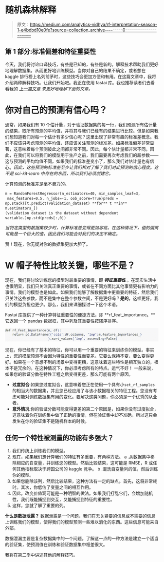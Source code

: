 # 随机森林解释

> 原文：<https://medium.com/analytics-vidhya/rf-interpretation-season-1-e4bdbd10e0fe?source=collection_archive---------0----------------------->

## 第 1 部分:标准偏差和特征重要性

今天，我们将讨论口译技巧，有些是已知的，有些是新的。解释技术帮助我们更好地理解数据集，从而更好地训练模型。当你对自己的结果不确定，或者想在 kaggle 排行榜上名列前茅时，这些技巧会更加方便和有用。在这篇文章中，我将介绍两种解释技巧。让我们开始吧。我正在使用 fastai 库。我也推荐读者们去看看我的 [*上一篇文章*](/@machine_tyro/lift-random-forests-results-d3d81c7cf727) *来更好地理解下面的文章。*

# 你对自己的预测有信心吗？

通常，如果我们有 10 个估计量，对于验证数据集的每一行，我们预测所有估计量的结果，取所有预测的平均值，并将其与我们已经有的结果进行比较。但是如果我们想知道我们对每一个估计有多少信心呢？这里出现了非常有趣的标准差概念。我们不应该只考虑预测的平均值，还应该关注预测的标准差。如果标准偏差非常显著，这意味着每个预测彼此之间都非常不同。因此，每个估计量都非常不同。因此，在我们可以将我们的模型用于生产之前，我们需要再次考虑我们的超参数——这与预测的平均均值不同。如果我们的标准差变小了，那么我们对估计量也有信心。*因此，这些预测的标准差至少让我们相对了解了我们对此预测的信心程度。这不是 sci-kit-learn 中存在的东西，所以我们必须创建它。*

计算预测的标准差是毫不费力的。

```
m = RandomForestRegressor(n_estimators=40, min_samples_leaf=3, 
 max_features=0.5, n_jobs=-1, oob_score=True)preds = np.stack([t.predict(validation_dataset) **for** t **in** m.estimators_]) 
(validation dataset is the dataset without dependent variable.)np.std(preds[:,0])
```

*当特定类型的数据集较少时，计算标准差变得更加容易。在这种情况下，值的偏离可能是一个巨大的值，因此我们可能会对我们的决定不确定。*

赞！现在，你无疑对你的数据集更加大胆了。

# W 帽子特性比较关键，哪些不是？

现在，我们将讨论训练您的模型时最重要的事情，即 ***特征重要性*** 。在现实生活中也很明显，我们只关注真正重要的事情，或者在不同方面比其他事情更有影响力的事情。我们的模型也是如此。如果我们能够了解数据集中更重要的特征，然后我们只关注这些参数，而不是集中在整个参数空间，不是更好吗？**是的**，这样更好，我们的模型负担也更少。那么，我们来详细探讨一下这个术语。

Fastai 库提供了一种计算特征重要性的便捷方法，即 **rf_feat_importance。**它返回一个 pandas 数据框，其中列及其重要性按降序排序。

![](img/d27f4ab6362de82b8caa4bc77847d126.png)

现在，你已经有了基本的特征，你可以用一个重要的特征来训练你的模型。事实上，您的模型预测不会因为特性的重要性而变差。它要么保持不变，要么变得更好。如果在一个意想不到的场景中变得更糟，这意味着这些特性是相互独立的，根本不是冗余的。在这种情况下，你必须考虑所有的特点。运气不好！
一般来说，如果您的验证分数在特性工程之后变得更差，那么可能有两个原因。

*   **过度拟合**:如果您过度拟合，这意味着您正在使用一个具有小`set_rf_samples`的相当大的数据集，并且您已经应用了与该小数据相关的特征工程。您没有考虑可能对训练数据集有用的变化。要解决这类问题，你必须是一个优秀的从业者。
*   **意外情况**:你的验证分数可能变得更差的第二个原因是，如果你没有过度拟合，这意味着你在训练集中做了正确的事情，但在验证集中却不准确。所以这只会发生在你的验证集不是随机样本的时候。

## 任何一个特性被测量的功能有多强大？

1.  我们传统上训练我们的模型。
2.  现在，如果我们想计算我们的特征有多重要，有两种方法。
    a .从数据集中移除相应的自变量，并训练您的模型。然后比较结果，这可能是 RMSE，R 或任何其他指标取决于跨国公司的 kaggle 竞争。
    b .混洗自变量列的值，然后训练你的模型。
3.  如果您删除该列，然后比较结果，这种方法有一定的缺点。首先，这将非常耗时。其次，你低估了变量之间的相互作用。
4.  因此，改变价值观可能是一种明智的做法。如果我们打乱它们，会增加随机性，我们既能捕捉到交互，又能捕捉到特征的重要性。
5.  这样，您就了解了重要的列。

**什么是数据泄露？** 数据泄露是一个问题，我们在无关紧要的信息或不需要的信息上训练我们的模型，使得我们的模型预测一些难以消化的东西。这些信息可能来自外部。

数据泄漏主要是复杂数据集中的一个问题。了解这一点的一种方法是建立一个适当的验证集，使预测值在训练和验证数据集中相差很大。

我将在第二季中讲述其他的解释技巧。